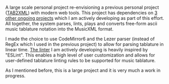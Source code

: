 A large scale personal project re-envisioning a previous personal project ([TAB2XML](https://github.com/Stan15/TAB2XML)) with modern web tools.
This project has dependencies on [3 other ongoing projects](https://github.com/Stan15?tab=projects) which I am actively developing as part of this effort.
All together, the system parses, lints, plays and converts free-form ascii music tablature notation into the MusicXML format.

I made the choice to use CodeMirror6 and the Lezer parser (instead of RegEx which I used in the previous project) to allow for parsing tablature in linear time.
[The linter](https://github.com/Stan15/tablint) I am actively developing is heavily inspired by "ESLint". This enables a high level of user customization and allows for user-defined tablature linting rules to be supported for music tablature.

As I mentioned before, this is a large project and it is very much a work in progress.
